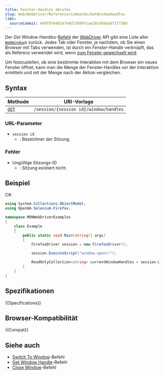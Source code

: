 ```yaml
---
title: Fenster-Handles abrufen
slug: Web/WebDriver/Reference/Commands/GetWindowHandles
l10n:
  sourceCommit: 469f97048247e0d738897cae20c695da6f1f738d
---
```


Der _Get Window Handles_-[Befehl](/de/docs/Web/WebDriver/Command) der [WebDriver](/de/docs/Web/WebDriver) API gibt eine Liste aller [`WebWindow`](/de/docs/Web/WebDriver/WebWindow)s zurück. Jedes Tab oder Fenster, je nachdem, ob Sie einen Browser mit Tabs verwenden, ist durch ein _Fenster-Handle_ verknüpft, das als Referenz verwendet wird, wenn [zum Fenster gewechselt wird](/de/docs/Web/WebDriver/Commands/SwitchToWindow).

Um festzustellen, ob eine bestimmte Interaktion mit dem Browser ein neues Fenster öffnet, kann man die Menge der Fenster-Handles vor der Interaktion ermitteln und mit der Menge nach der Aktion vergleichen.

## Syntax

| Methode                                          | URI-Vorlage                            |
| ------------------------------------------------ | -------------------------------------- |
| [`GET`](/de/docs/Web/HTTP/Reference/Methods/GET) | `/session/{session id}/window/handles` |

### URL-Parameter

- `session id`
  - : Bezeichner der Sitzung.

### Fehler

- Ungültige Sitzungs-ID
  - : Sitzung existiert nicht.

## Beispiel

C#:

```cs
using System.Collections.ObjectModel;
using OpenQA.Selenium.Firefox;

namespace MDNWebDriverExamples
{
    class Example
    {
        public static void Main(string[] args)
        {
            FirefoxDriver session = new FirefoxDriver();

            session.ExecuteScript("window.open()");

            ReadOnlyCollection<string> currentWindowHandles = session.WindowHandles;
        }
    }
}
```

## Spezifikationen

{{Specifications}}

## Browser-Kompatibilität

{{Compat}}

## Siehe auch

- [Switch To Window](/de/docs/Web/WebDriver/Commands/SwitchToWindow)-Befehl
- [Get Window Handle](/de/docs/Web/WebDriver/Commands/GetWindowHandle)-Befehl
- [Close Window](/de/docs/Web/WebDriver/Reference/Commands/CloseWindow)-Befehl
